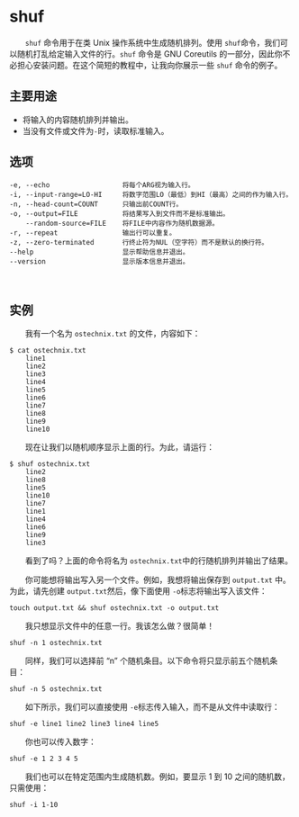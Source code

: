# shuf

　　​`shuf`​ 命令用于在类 Unix 操作系统中生成随机排列。使用 `shuf`​ 命令，我们可以随机打乱给定输入文件的行。`shuf`​ 命令是 GNU Coreutils 的一部分，因此你不必担心安装问题。在这个简短的教程中，让我向你展示一些 `shuf`​ 命令的例子。

## 主要用途

* 将输入的内容随机排列并输出。
* 当没有文件或文件为`-`​时，读取标准输入。

## 选项

```shell
-e, --echo                  将每个ARG视为输入行。
-i, --input-range=LO-HI     将数字范围LO（最低）到HI（最高）之间的作为输入行。
-n, --head-count=COUNT      只输出前COUNT行。
-o, --output=FILE           将结果写入到文件而不是标准输出。
    --random-source=FILE    将FILE中内容作为随机数据源。
-r, --repeat                输出行可以重复。
-z, --zero-terminated       行终止符为NUL（空字符）而不是默认的换行符。
--help                      显示帮助信息并退出。
--version                   显示版本信息并退出。
```

　　‍

## 实例

　　我有一个名为 `ostechnix.txt`​ 的文件，内容如下：

```
$ cat ostechnix.txt
    line1
    line2
    line3
    line4
    line5
    line6
    line7
    line8
    line9
    line10
```

　　现在让我们以随机顺序显示上面的行。为此，请运行：

```
$ shuf ostechnix.txt
    line2
    line8
    line5
    line10
    line7
    line1
    line4
    line6
    line9
    line3
```

　　看到了吗？上面的命令将名为 `ostechnix.txt`​ 中的行随机排列并输出了结果。

　　你可能想将输出写入另一个文件。例如，我想将输出保存到 `output.txt`​ 中。为此，请先创建 `output.txt`​然后，像下面使用 `-o`​ 标志将输出写入该文件：

```
touch output.txt && shuf ostechnix.txt -o output.txt
```

　　我只想显示文件中的任意一行。我该怎么做？很简单！

```
shuf -n 1 ostechnix.txt
```

　　同样，我们可以选择前 “n” 个随机条目。以下命令将只显示前五个随机条目：

```
shuf -n 5 ostechnix.txt
```

　　如下所示，我们可以直接使用 `-e`​ 标志传入输入，而不是从文件中读取行：

```
shuf -e line1 line2 line3 line4 line5
```

　　你也可以传入数字：

```
shuf -e 1 2 3 4 5
```

　　我们也可以在特定范围内生成随机数。例如，要显示 1 到 10 之间的随机数，只需使用：

```
shuf -i 1-10
```
